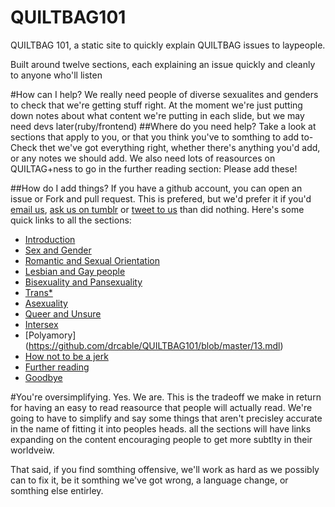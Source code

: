 QUILTBAG101
===========

QUILTBAG 101, a static site to quickly explain QUILTBAG issues to laypeople.

Built around twelve sections, each explaining an issue quickly and cleanly 
to anyone who'll listen

#How can I help?
We really need people of diverse sexualites and genders to check that we're
getting stuff right.
At the moment we're just putting down notes about what content we're putting 
in each slide, but we may need devs later(ruby/frontend)
##Where do you need help?
Take a look at sections that apply to you, or that you think you've to somthing
to add to- Check thet we've got everything right, whether there's anything
you'd add, or any notes we should add. We also need lots of reasources on
QUILTAG+ness to go in the further reading section: Please add these!

##How do I add things?
If you have a github account, you can open an issue or Fork and pull request.
This is prefered, but we'd prefer it if you'd [email
us](mailto:drcable+QUILTBAG@tarbwf.com), [ask us on
tumblr](http://quiltbag101.tumblr.com/ask) or [tweet to
us](http://twitter.com/home/?status=@QUILTBAG101 ) than did nothing. 
Here's some quick links to all the sections:

* [Introduction](https://github.com/drcable/QUILTBAG101/blob/master/1.mdl) 
* [Sex and Gender](https://github.com/drcable/QUILTBAG101/blob/master/14.mdl)
* [Romantic and Sexual Orientation](https://github.com/drcable/QUILTBAG101/blob/master/7.mdl)
* [Lesbian and Gay people](https://github.com/drcable/QUILTBAG101/blob/master/3.mdl)
* [Bisexuality and Pansexuality](https://github.com/drcable/QUILTBAG101/blob/master/4.mdl)
* [Trans*](https://github.com/drcable/QUILTBAG101/blob/master/5.mdl)
* [Asexuality](https://github.com/drcable/QUILTBAG101/blob/master/6.mdl)
* [Queer and Unsure](https://github.com/drcable/QUILTBAG101/blob/master/8.mdl)
* [Intersex](https://github.com/drcable/QUILTBAG101/blob/master/9.mdl)
* [Polyamory] (https://github.com/drcable/QUILTBAG101/blob/master/13.mdl)
* [How not to be a jerk](https://github.com/drcable/QUILTBAG101/blob/master/10.mdl)
* [Further reading](https://github.com/drcable/QUILTBAG101/blob/master/11.mdl)
* [Goodbye](https://github.com/drcable/QUILTBAG101/blob/master/12.mdl)

#You're oversimplifying.
Yes. We are. This is the tradeoff we make in return for having an easy to read
reasource that people will actually read. We're going to have to simplify and
say some things that aren't precisley accurate in the name of fitting it into
peoples heads. all the sections will have links expanding on the content
encouraging people to get more subtlty in their worldveiw. 

That said, if you find somthing offensive, we'll work as hard as we possibly
can to fix it, be it somthing we've got wrong, a language change, or somthing
else entirley. 
